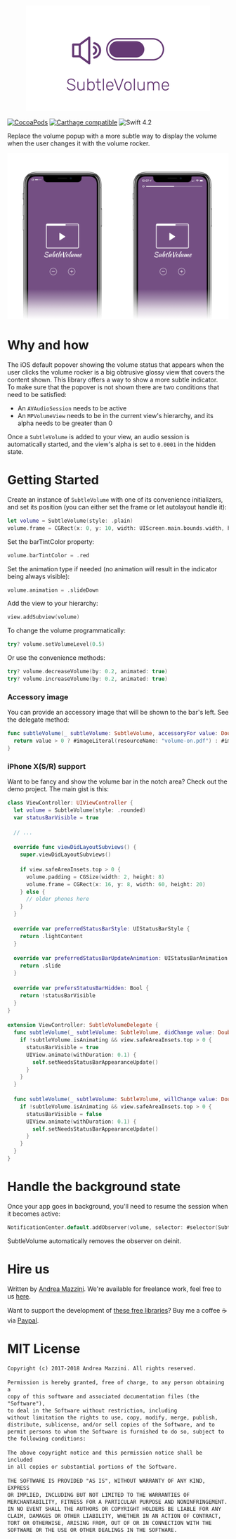 <p align="center">
  <img width="420" src="assets/logo.png"/>
</p>

[![CocoaPods](https://cocoapod-badges.herokuapp.com/v/SubtleVolume/badge.svg)](http://cocoapods.org/?q=subtlevolume)
[![Carthage compatible](https://img.shields.io/badge/Carthage-compatible-4BC51D.svg?style=flat)](https://github.com/Carthage/Carthage)
![Swift 4.2](https://img.shields.io/badge/swift-4.2-orange.svg)

Replace the volume popup with a more subtle way to display the volume when the user changes it with the volume rocker.

<p align="center">
  <img width="640" src="assets/screenshot.png"/>
</p>

# Why and how
The iOS default popover showing the volume status that appears when the user clicks the volume rocker is a big obtrusive glossy view that covers the content shown. This library offers a way to show a more subtle indicator.  
To make sure that the popover is not shown there are two conditions that need to be satisfied:  
- An `AVAudioSession` needs to be active
- An `MPVolumeView` needs to be in the current view's hierarchy, and its alpha needs to be greater than 0

Once a `SubtleVolume` is added to your view, an audio session is automatically started, and the view's alpha is set to `0.0001` in the hidden state.

# Getting Started
Create an instance of `SubtleVolume` with one of its convenience initializers, and set its position (you can either set the frame or let autolayout handle it):
```swift
let volume = SubtleVolume(style: .plain)
volume.frame = CGRect(x: 0, y: 10, width: UIScreen.main.bounds.width, height: 4) // or wherever you like
```

Set the barTintColor property:
```swift
volume.barTintColor = .red
```

Set the animation type if needed (no animation will result in the indicator being always visible):
```swift
volume.animation = .slideDown
```

Add the view to your hierarchy:
```swift
view.addSubview(volume)
```

To change the volume programmatically:
```swift
try? volume.setVolumeLevel(0.5)
```

Or use the convenience methods:
```swift
try? volume.decreaseVolume(by: 0.2, animated: true)
try? volume.increaseVolume(by: 0.2, animated: true)
```

### Accessory image
You can provide an accessory image that will be shown to the bar's left. See the delegate method:
```swift
func subtleVolume(_ subtleVolume: SubtleVolume, accessoryFor value: Double) -> UIImage? {
  return value > 0 ? #imageLiteral(resourceName: "volume-on.pdf") : #imageLiteral(resourceName: "volume-off.pdf")
}
```

### iPhone X(S/R) support
Want to be fancy and show the volume bar in the notch area? Check out the demo project. The main gist is this:

```swift
class ViewController: UIViewController {
  let volume = SubtleVolume(style: .rounded)
  var statusBarVisible = true

  // ...

  override func viewDidLayoutSubviews() {
    super.viewDidLayoutSubviews()

    if view.safeAreaInsets.top > 0 {
      volume.padding = CGSize(width: 2, height: 8)
      volume.frame = CGRect(x: 16, y: 8, width: 60, height: 20)
    } else {
      // older phones here
    }
  }

  override var preferredStatusBarStyle: UIStatusBarStyle {
    return .lightContent
  }

  override var preferredStatusBarUpdateAnimation: UIStatusBarAnimation {
    return .slide
  }

  override var prefersStatusBarHidden: Bool {
    return !statusBarVisible
  }
}

extension ViewController: SubtleVolumeDelegate {
  func subtleVolume(_ subtleVolume: SubtleVolume, didChange value: Double) {
    if !subtleVolume.isAnimating && view.safeAreaInsets.top > 0 {
      statusBarVisible = true
      UIView.animate(withDuration: 0.1) {
        self.setNeedsStatusBarAppearanceUpdate()
      }
    }
  }

  func subtleVolume(_ subtleVolume: SubtleVolume, willChange value: Double) {
    if !subtleVolume.isAnimating && view.safeAreaInsets.top > 0 {
      statusBarVisible = false
      UIView.animate(withDuration: 0.1) {
        self.setNeedsStatusBarAppearanceUpdate()
      }
    }
  }
}
```


# Handle the background state

Once your app goes in background, you'll need to resume the session when it becomes active:

```swift
NotificationCenter.default.addObserver(volume, selector: #selector(SubtleVolume.resume), name: NSNotification.Name.UIApplicationDidBecomeActive, object: nil)
```

SubtleVolume automatically removes the observer on deinit.

# Hire us
Written by [Andrea Mazzini](https://twitter.com/theandreamazz). We're available for freelance work, feel free to us [here](https://www.fancypixel.it/contact/).

Want to support the development of [these free libraries](https://cocoapods.org/owners/734)? Buy me a coffee ☕️ via [Paypal](https://www.paypal.com/cgi-bin/webscr?cmd=_s-xclick&hosted_button_id=46FNZD4PDVNRU).  

# MIT License

	Copyright (c) 2017-2018 Andrea Mazzini. All rights reserved.

	Permission is hereby granted, free of charge, to any person obtaining a
	copy of this software and associated documentation files (the "Software"),
	to deal in the Software without restriction, including
	without limitation the rights to use, copy, modify, merge, publish,
	distribute, sublicense, and/or sell copies of the Software, and to
	permit persons to whom the Software is furnished to do so, subject to
	the following conditions:

	The above copyright notice and this permission notice shall be included
	in all copies or substantial portions of the Software.

	THE SOFTWARE IS PROVIDED "AS IS", WITHOUT WARRANTY OF ANY KIND, EXPRESS
	OR IMPLIED, INCLUDING BUT NOT LIMITED TO THE WARRANTIES OF
	MERCHANTABILITY, FITNESS FOR A PARTICULAR PURPOSE AND NONINFRINGEMENT.
	IN NO EVENT SHALL THE AUTHORS OR COPYRIGHT HOLDERS BE LIABLE FOR ANY
	CLAIM, DAMAGES OR OTHER LIABILITY, WHETHER IN AN ACTION OF CONTRACT,
	TORT OR OTHERWISE, ARISING FROM, OUT OF OR IN CONNECTION WITH THE
	SOFTWARE OR THE USE OR OTHER DEALINGS IN THE SOFTWARE.
